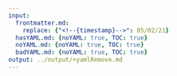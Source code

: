 ```yaml
---
input:
  frontmatter.md:
    replace: {"<!--{timestamp}-->": 05/02/21}
  hasYAML.md: {noYAML: true, TOC: true}
  noYAML.md: {noYAML: true, TOC: true}
  badYAML.md: {noYAML: true, TOC: true}
output: ../output/+yamlRemove.md
---
```

